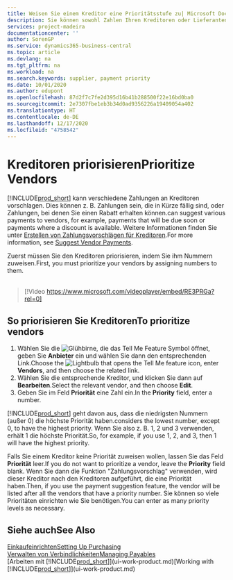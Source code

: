 ```yaml
---
title: Weisen Sie einem Kreditor eine Prioritätsstufe zu| Microsoft Docs
description: Sie können sowohl Zahlen Ihren Kreditoren oder Lieferanten zuweisen, um sie zu priorisieren und Zahlungsvorschläge in  Business Central zu erleichtern.
services: project-madeira
documentationcenter: ''
author: SorenGP
ms.service: dynamics365-business-central
ms.topic: article
ms.devlang: na
ms.tgt_pltfrm: na
ms.workload: na
ms.search.keywords: supplier, payment priority
ms.date: 10/01/2020
ms.author: edupont
ms.openlocfilehash: 87d2f7c7fe2d395d16b41b288500f22e16bd0ba0
ms.sourcegitcommit: 2e7307fbe1eb3b34d0ad9356226a19409054a402
ms.translationtype: HT
ms.contentlocale: de-DE
ms.lasthandoff: 12/17/2020
ms.locfileid: "4758542"
---
```

# <a name="prioritize-vendors"></a><span data-ttu-id="3959c-103">Kreditoren priorisieren</span><span class="sxs-lookup"><span data-stu-id="3959c-103">Prioritize Vendors</span></span>
[!INCLUDE[prod_short](includes/prod_short.md)] <span data-ttu-id="3959c-104">kann verschiedene Zahlungen an Kreditoren vorschlagen. Dies können z. B. Zahlungen sein, die in Kürze fällig sind, oder Zahlungen, bei denen Sie einen Rabatt erhalten können.</span><span class="sxs-lookup"><span data-stu-id="3959c-104">can suggest various payments to vendors, for example, payments that will be due soon or payments where a discount is available.</span></span> <span data-ttu-id="3959c-105">Weitere Informationen finden Sie unter [Erstellen von Zahlungsvorschlägen für Kreditoren](payables-how-suggest-vendor-payments.md).</span><span class="sxs-lookup"><span data-stu-id="3959c-105">For more information, see [Suggest Vendor Payments](payables-how-suggest-vendor-payments.md).</span></span>

<span data-ttu-id="3959c-106">Zuerst müssen Sie den Kreditoren priorisieren, indem Sie ihm Nummern zuweisen.</span><span class="sxs-lookup"><span data-stu-id="3959c-106">First, you must prioritize your vendors by assigning numbers to them.</span></span>
<br><br>
> [!Video https://www.microsoft.com/videoplayer/embed/RE3PRGa?rel=0]

## <a name="to-prioritize-vendors"></a><span data-ttu-id="3959c-107">So priorisieren Sie Kreditoren</span><span class="sxs-lookup"><span data-stu-id="3959c-107">To prioritize vendors</span></span>
1. <span data-ttu-id="3959c-108">Wählen Sie die ![Glühbirne, die das Tell Me Feature](media/ui-search/search_small.png "Was möchten Sie tun?") Symbol öffnet, geben Sie **Anbieter** ein und wählen Sie dann den entsprechenden Link.</span><span class="sxs-lookup"><span data-stu-id="3959c-108">Choose the ![Lightbulb that opens the Tell Me feature](media/ui-search/search_small.png "Tell me what you want to do") icon, enter **Vendors**, and then choose the related link.</span></span>
2. <span data-ttu-id="3959c-109">Wählen Sie die entsprechende Kreditor, und klicken Sie dann auf **Bearbeiten**.</span><span class="sxs-lookup"><span data-stu-id="3959c-109">Select the relevant vendor, and then choose **Edit**.</span></span>
3. <span data-ttu-id="3959c-110">Geben Sie im Feld **Priorität** eine Zahl ein.</span><span class="sxs-lookup"><span data-stu-id="3959c-110">In the **Priority** field, enter a number.</span></span>

[!INCLUDE[prod_short](includes/prod_short.md)] <span data-ttu-id="3959c-111">geht davon aus, dass die niedrigsten Nummern (außer 0) die höchste Priorität haben.</span><span class="sxs-lookup"><span data-stu-id="3959c-111">considers the lowest number, except 0, to have the highest priority.</span></span> <span data-ttu-id="3959c-112">Wenn Sie also z. B. 1, 2 und 3 verwenden, erhält 1 die höchste Priorität.</span><span class="sxs-lookup"><span data-stu-id="3959c-112">So, for example, if you use 1, 2, and 3, then 1 will have the highest priority.</span></span>

<span data-ttu-id="3959c-113">Falls Sie einem Kreditor keine Priorität zuweisen wollen, lassen Sie das Feld **Priorität** leer.</span><span class="sxs-lookup"><span data-stu-id="3959c-113">If you do not want to prioritize a vendor, leave the **Priority** field blank.</span></span> <span data-ttu-id="3959c-114">Wenn Sie dann die Funktion "Zahlungsvorschlag" verwenden, wird dieser Kreditor nach den Kreditoren aufgeführt, die eine Priorität haben.</span><span class="sxs-lookup"><span data-stu-id="3959c-114">Then, if you use the payment suggestion feature, the vendor will be listed after all the vendors that have a priority number.</span></span> <span data-ttu-id="3959c-115">Sie können so viele Prioritäten einrichten wie Sie benötigen.</span><span class="sxs-lookup"><span data-stu-id="3959c-115">You can enter as many priority levels as necessary.</span></span>

## <a name="see-also"></a><span data-ttu-id="3959c-116">Siehe auch</span><span class="sxs-lookup"><span data-stu-id="3959c-116">See Also</span></span>
[<span data-ttu-id="3959c-117">Einkaufeinrichten</span><span class="sxs-lookup"><span data-stu-id="3959c-117">Setting Up Purchasing</span></span>](purchasing-setup-purchasing.md)  
[<span data-ttu-id="3959c-118">Verwalten von Verbindlichkeiten</span><span class="sxs-lookup"><span data-stu-id="3959c-118">Managing Payables</span></span>](payables-manage-payables.md)  
<span data-ttu-id="3959c-119">[Arbeiten mit [!INCLUDE[prod_short](includes/prod_short.md)]](ui-work-product.md)</span><span class="sxs-lookup"><span data-stu-id="3959c-119">[Working with [!INCLUDE[prod_short](includes/prod_short.md)]](ui-work-product.md)</span></span>
